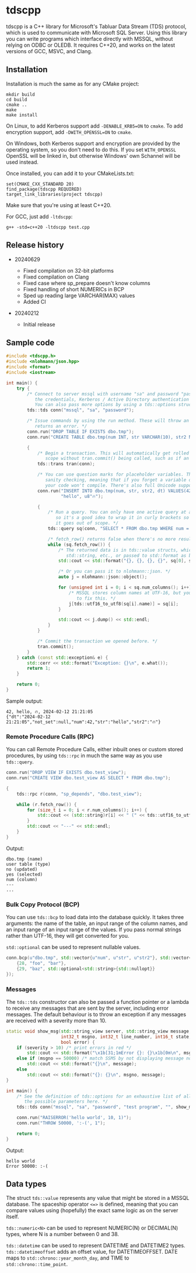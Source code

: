 tdscpp
======

tdscpp is a C++ library for Microsoft's Tabluar Data Stream (TDS) protocol, which is used to communicate with Microsoft SQL Server. Using this library you can write programs which interface directly with MSSQL, without relying on ODBC or OLEDB. It requires C++20, and works on the latest versions of GCC, MSVC, and Clang.

Installation
------------

Installation is much the same as for any CMake project:

````
mkdir build
cd build
cmake ..
make
make install
````

On Linux, to add Kerberos support add `-DENABLE_KRB5=ON` to `cmake`. To add encryption
support, add `-DWITH_OPENSSL=ON` to `cmake`.

On Windows, both Kerberos support and encryption are provided by the operating system,
so you don't need to do this. If you set `WITH_OPENSSL` OpenSSL will be linked in,
but otherwise Windows' own Schannel will be used instead.

Once installed, you can add it to your CMakeLists.txt:

````
set(CMAKE_CXX_STANDARD 20)
find_package(tdscpp REQUIRED)
target_link_libraries(project tdscpp)
````

Make sure that you're using at least C++20.

For GCC, just add `-ltdscpp`:
````
g++ -std=c++20 -ltdscpp test.cpp
````

Release history
---------------

* 20240629
    * Fixed compilation on 32-bit platforms
    * Fixed compilation on Clang
    * Fixed case where sp_prepare doesn't know columns
    * Fixed handling of short NUMERICs in BCP
    * Sped up reading large VARCHAR(MAX) values
    * Added CI

* 20240212
    * Initial release

Sample code
-----------

````cpp
#include <tdscpp.h>
#include <nlohmann/json.hpp>
#include <format>
#include <iostream>

int main() {
    try {
        /* Connect to server mssql with username "sa" and password "password". If you omit
           the credentials, Kerberos / Active Directory authentication will be used.
           You can also pass more options by using a tds::options struct instead. */
        tds::tds conn("mssql", "sa", "password");

        /* Issue commands by using the run method. These will throw an exception if the server
           returns an error. */
        conn.run("DROP TABLE IF EXISTS dbo.tmp");
        conn.run("CREATE TABLE dbo.tmp(num INT, str VARCHAR(10), str2 NVARCHAR(10), dt DATETIME2(0), not_set INT)");

        {
            /* Begin a transaction. This will automatically get rolled back if it goes out of
               scope without tran.commit() being called, such as if an exception is thrown. */
            tds::trans tran(conn);

            /* You can use question marks for placeholder variables. There's basic constexpr
               sanity checking, meaning that if you forget a variable or have mismatched brackets
               your code won't compile. There's also full Unicode support. */
            conn.run("INSERT INTO dbo.tmp(num, str, str2, dt) VALUES(42, ?, ?, GETDATE())",
                     "hello", u8"🔥");

            {
                /* Run a query. You can only have one active query at a time per connection,
                   so it's a good idea to wrap it in curly brackets so it gets released when
                   it goes out of scope. */
                tds::query sq(conn, "SELECT * FROM dbo.tmp WHERE num = ?", 42);

                /* fetch_row() returns false when there's no more results. */
                while (sq.fetch_row()) {
                    /* The returned data is in tds::value structs, which can be cast to int,
                       std::string, etc., or passed to std::format as below. */
                    std::cout << std::format("{}, {}, {}, {}", sq[0], sq[1], sq[2], sq[3]) << std::endl;

                    /* Or you can pass it to nlohmann::json. */
                    auto j = nlohmann::json::object();

                    for (unsigned int i = 0; i < sq.num_columns(); i++) {
                        /* MSSQL stores column names at UTF-16, but you can use tds::utf16_to_utf8
                           to fix this. */
                        j[tds::utf16_to_utf8(sq[i].name)] = sq[i];
                    }

                    std::cout << j.dump() << std::endl;
                }
            }

            /* Commit the transaction we opened before. */
            tran.commit();
        }
    } catch (const std::exception& e) {
        std::cerr << std::format("Exception: {}\n", e.what());
        return 1;
    }

    return 0;
}
````

Sample output:
````
42, hello, 🔥, 2024-02-12 21:21:05
{"dt":"2024-02-12 21:21:05","not_set":null,"num":42,"str":"hello","str2":"🔥"}
````

### Remote Procedure Calls (RPC)

You can call Remote Procedure Calls, either inbuilt ones or custom stored procedures,
by using `tds::rpc` in much the same way as you use `tds::query`.

````cpp
conn.run("DROP VIEW IF EXISTS dbo.test_view");
conn.run("CREATE VIEW dbo.test_view AS SELECT * FROM dbo.tmp");

{
    tds::rpc r(conn, "sp_depends", "dbo.test_view");

    while (r.fetch_row()) {
        for (size_t i = 0; i < r.num_columns(); i++) {
            std::cout << (std::string)r[i] << " (" << tds::utf16_to_utf8(r[i].name) << ")" << std::endl;
        }
        std::cout << "---" << std::endl;
    }
}
````

Output:
````
dbo.tmp (name)
user table (type)
no (updated)
yes (selected)
num (column)
---
...
````

### Bulk Copy Protocol (BCP)

You can use `tds::bcp` to load data into the database quickly. It takes three arguments:
the name of the table, an input range of the column names, and an input range of
an input range of the values. If you pass normal strings rather than UTF-16, they will
get converted for you.

`std::optional` can be used to represent nullable values.

````cpp
conn.bcp(u"dbo.tmp", std::vector{u"num", u"str", u"str2"}, std::vector<std::vector<tds::value>>{
    {28, "foo", "bar"},
    {29, "baz", std::optional<std::string>{std::nullopt}}
});
````

### Messages

The `tds::tds` constructor can also be passed a function pointer or a lambda to receive
any messages that are sent by the server, including error messages. The default behaviour
is to throw an exception if any messages are received with a severity more than 10.

````cpp
static void show_msg(std::string_view server, std::string_view message, std::string_view proc_name,
                     int32_t msgno, int32_t line_number, int16_t state, uint8_t severity,
                     bool error) {
    if (severity > 10) /* print errors in red */
        std::cout << std::format("\x1b[31;1mError {}: {}\x1b[0m\n", msgno, message);
    else if (msgno == 50000) /* match SSMS by not displaying message no. if 50000 (RAISERROR etc.) */
        std::cout << std::format("{}\n", message);
    else
        std::cout << std::format("{}: {}\n", msgno, message);
}

int main() {
    /* See the definition of tds::options for an exhaustive list of all
       the possible parameters here. */
    tds::tds conn("mssql", "sa", "password", "test program", "", show_msg);

    conn.run("RAISERROR('hello world', 10, 1)");
    conn.run("THROW 50000, ':-(', 1");

    return 0;
}
````

Output:
````
hello world
Error 50000: :-(
````

Data types
----------

The struct `tds::value` represents any value that might be stored in a MSSQL database. The spaceship
operator `<=>` is defined, meaning that you can compare values using (hopefully) the
exact same logic as on the server itself.

`tds::numeric<N>` can be used to represent NUMERIC(N) or DECIMAL(N) types, where
N is a number between 0 and 38.

`tds::datetime` can be used to represent DATETIME and DATETIME2 types. `tds::datetimeoffset`
adds an offset value, for DATETIMEOFFSET. DATE maps to `std::chrono::year_month_day`,
and TIME to `std::chrono::time_point`.
